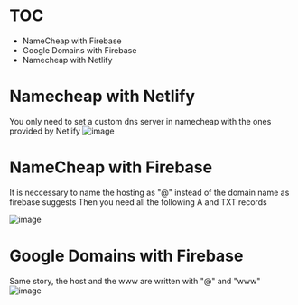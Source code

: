 # TOC
- NameCheap with Firebase
- Google Domains with Firebase
- Namecheap with Netlify


# Namecheap with Netlify
You only need to set a custom dns server in namecheap with the ones provided by Netlify
![image](https://user-images.githubusercontent.com/4195550/115007082-e5620500-9ea9-11eb-859d-965e31113607.png)


# NameCheap with Firebase
It is neccessary to name the hosting as "@" instead of the domain name as firebase suggests
Then you need all the following A and TXT records

![image](https://user-images.githubusercontent.com/4195550/104412356-5cff5b80-556c-11eb-9bb9-68cbb21ac8ee.png)

# Google Domains with Firebase

Same story, the host and the www are written with "@" and "www"
![image](https://user-images.githubusercontent.com/4195550/104412709-1fe79900-556d-11eb-8ba7-c1022bb75cc8.png)

